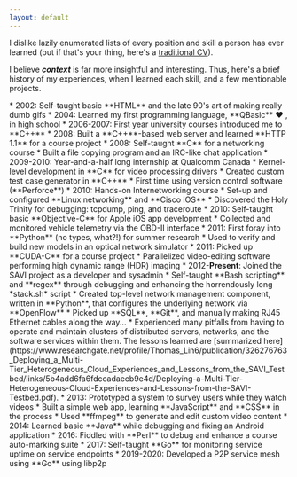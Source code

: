 ```yaml
---
layout: default
---
```


I dislike lazily enumerated lists of every position and skill a person has ever learned (but if that's your thing, here's a [traditional CV](/assets/files/cv.pdf)).

I believe ***context*** is far more insightful and interesting.
Thus, here's a brief history of my experiences, when I learned each skill, and a few mentionable projects.

<div markdown="1" id="skills-history">
* 2002: Self-taught basic **HTML** and the late 90's art of making really dumb gifs
* 2004: Learned my first programming language, **QBasic** ❤ , in high school
* 2006-2007: First year university courses introduced me to **C++**
  * 2008: Built a **C++**-based web server and learned **HTTP 1.1** for a course project
* 2008: Self-taught **C** for a networking course
  * Built a file copying program and an IRC-like chat application
* 2009-2010: Year-and-a-half long internship at Qualcomm Canada
  * Kernel-level development in **C** for video processing drivers
  * Created custom test case generator in **C++**
  * First time using version control software (**Perforce**)
* 2010: Hands-on Internetworking course
  * Set-up and configured **Linux networking** and **Cisco iOS**
  * Discovered the Holy Trinity for debugging: tcpdump, ping, and traceroute
* 2010: Self-taught basic **Objective-C** for Apple iOS app development
  * Collected and monitored vehicle telemetry via the OBD-II interface
* 2011: First foray into **Python** (no types, what?!) for summer research
  * Used to verify and build new models in an optical network simulator
* 2011: Picked up **CUDA-C** for a course project
  * Parallelized video-editing software performing high dynamic range (HDR) imaging
* 2012-<b>Present</b>: Joined the SAVI project as a developer and sysadmin
  * Self-taught **Bash scripting**  and **regex** through debugging and enhancing the horrendously long *stack.sh* script
  * Created top-level network management component, written in **Python**, that configures the underlying network via **OpenFlow**
  * Picked up **SQL**, **Git**, and manually making RJ45 Ethernet cables along the way...
  * Experienced many pitfalls from having to operate and maintain clusters of distributed servers, networks, and the software services within them. The lessons learned are [summarized here](https://www.researchgate.net/profile/Thomas_Lin6/publication/326276763_Deploying_a_Multi-Tier_Heterogeneous_Cloud_Experiences_and_Lessons_from_the_SAVI_Testbed/links/5b4add6fa6fdccadaecb9e4d/Deploying-a-Multi-Tier-Heterogeneous-Cloud-Experiences-and-Lessons-from-the-SAVI-Testbed.pdf).
* 2013: Prototyped a system to survey users while they watch videos
  * Built a simple web app, learning **JavaScript** and **CSS** in the process
  * Used **ffmpeg** to generate and edit custom video content
* 2014: Learned basic **Java** while debugging and fixing an Android application
* 2016: Fiddled with **Perl** to debug and enhance a course auto-marking suite
* 2017: Self-taught **Go** for monitoring service uptime on service endpoints 
  * 2019-2020: Developed a P2P service mesh using **Go** using libp2p

</div>
